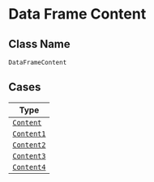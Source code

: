 
# Data Frame Content

## Class Name

`DataFrameContent`

## Cases

| Type |
|  --- |
| [`Content`](../../../doc/models/content.md) |
| [`Content1`](../../../doc/models/content-1.md) |
| [`Content2`](../../../doc/models/content-2.md) |
| [`Content3`](../../../doc/models/content-3.md) |
| [`Content4`](../../../doc/models/content-4.md) |

